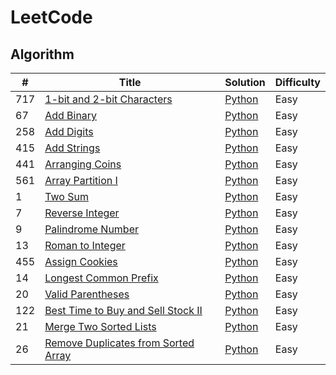 # LeetCode

## Algorithm  

\# | Title         | Solution | Difficulty  
-- | ------------- | -------- | ----------  
717 | [1-bit and 2-bit Characters](https://leetcode.com/problems/1-bit-and-2-bit-characters/) | [Python](./algorithms/python/1BitAnd2BitCharacters.py) | Easy
67 | [Add Binary](https://leetcode.com/problems/add-binary/) | [Python](./algorithms/python/AddBinary.py) | Easy
258 | [Add Digits](https://leetcode.com/problems/add-digits/) | [Python](./algorithms/python/AddDigits.py) | Easy
415 | [Add Strings](https://leetcode.com/problems/add-strings/) | [Python](./algorithms/python/AddStrings.py) | Easy
441 | [Arranging Coins](https://leetcode.com/problems/arranging-coins/) | [Python](./algorithms/python/ArrangingCoins.py) | Easy
561 | [Array Partition I](https://leetcode.com/problems/array-partition-i/) | [Python](./algorithms/python/ArrayPartitionI.py) | Easy
1 | [Two Sum](https://leetcode.com/problems/two-sum/) | [Python](./algorithms/python/TwoSum.py) | Easy
7 | [Reverse Integer](https://leetcode.com/problems/reverse-integer/) | [Python](./algorithms/python/ReverseInteger.py) | Easy
9 | [Palindrome Number](https://leetcode.com/problems/palindrome-number/) | [Python](./algorithms/python/PalindromeNumber.py) | Easy
13 | [Roman to Integer](https://leetcode.com/problems/roman-to-integer/) | [Python](./algorithms/python/RomanToInteger.py) | Easy
455 | [Assign Cookies](https://leetcode.com/problems/assign-cookies/) | [Python](./algorithms/python/AssignCookies.py) | Easy
14 | [Longest Common Prefix](https://leetcode.com/problems/longest-common-prefix/) | [Python](./algorithms/python/LongestCommonPrefix.py) | Easy
20 | [Valid Parentheses](https://leetcode.com/problems/valid-parentheses/) | [Python](./algorithms/python/ValidParentheses.py) | Easy
122 | [Best Time to Buy and Sell Stock II](https://leetcode.com/problems/best-time-to-buy-and-sell-stock-ii/) | [Python](./algorithms/python/BestTimeToBuyAndSellStockII.py) | Easy
21 | [Merge Two Sorted Lists](https://leetcode.com/problems/merge-two-sorted-lists/) | [Python](./algorithms/python/MergeTwoSortedLists.py) | Easy
26 | [Remove Duplicates from Sorted Array](https://leetcode.com/problems/remove-duplicates-from-sorted-array/) | [Python](./algorithms/python/RemoveDuplicatesFromSortedArray.py) | Easy
